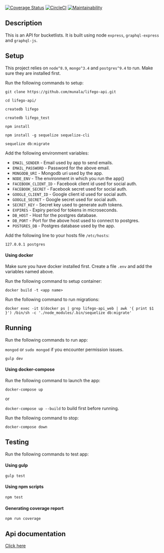 [![Coverage Status](https://coveralls.io/repos/github/munala/lifego-api/badge.svg?branch=master)](https://coveralls.io/github/munala/lifego-api?branch=master)
[![CircleCI](https://circleci.com/gh/munala/lifego-api.svg?style=svg)](https://circleci.com/gh/munala/lifego-api)
[![Maintainability](https://api.codeclimate.com/v1/badges/e085e754cbc827558383/maintainability)](https://codeclimate.com/github/munala/lifego-api/maintainability)

## Description
This is an API for bucketlists. It is built using node `express`, `graphql-express` and `graphql-js`.

## Setup
This project relies on `node^8.9`, `mongo^3.4` and `postgres^9.4` to run. Make sure they are installed first.

Run the following commands to setup:

  `git clone https://github.com/munala/lifego-api.git`

  `cd lifego-api/`

  `createdb lifego`

  `createdb lifego_test`

  `npm install`

  `npm install -g sequelize sequelize-cli`

  `sequelize db:migrate`

Add the following environment variables:
  - `EMAIL_SENDER` - Email used by app to send emails.
  - `EMAIL_PASSWORD` - Password for the above email.
  - `MONGODB_URI` - Mongodb uri used by the app.
  - `NODE_ENV` - The environment in which you run the app()
  - `FACEBOOK_CLIENT_ID` - Facebook client id used for social auth.
  - `FACEBOOK_SECRET` - Facebook secret used for social auth.
  - `GOOGLE_CLIENT_ID` - Google client id used for social auth.
  - `GOOGLE_SECRET` - Google secret used for social auth.
  - `SECRET_KEY` - Secret key used to generate auth tokens.
  - `EXPIRES` - Expiry period for tokens in microseconds.
  - `DB_HOST` - Host for the postgres database.
  - `DB_PORT` - Port for the above host used to connect to postgres.
  - `POSTGRES_DB` - Postgres database used by the app.

Add the following line to your hosts file `/etc/hosts`:

  `127.0.0.1 postgres`

#### Using docker
Make sure you have docker installed first. Create a file `.env` and add the variables named above.

Run the following command to setup container:

  `docker build -t <app name>`

  Run the following command to run migrations:

  `docker exec -it $(docker ps | grep lifego-api_web | awk '{ print $1 }') /bin/sh -c './node_modules/.bin/sequelize db:migrate'`

## Running
Run the following commands to run app:

  `mongod` or `sudo mongod` if you encounter permission issues.

  `gulp dev`

#### Using docker-compose
Run the following command to launch the app:

  `docker-compose up`

or

  `docker-compose up --build` to build first before running.

Run the following command to stop:

  `docker-compose down`

## Testing
Run the following commands to test app:

#### Using gulp
  `gulp test`

#### Using npm scripts
  `npm test`

#### Generating coverage report
  `npm run coverage`

## Api documentation
[Click here][58286272]

  [58286272]: https://github.com/munala/lifego-api/blob/master/docs/endpoints.md "Api Documentaion"
